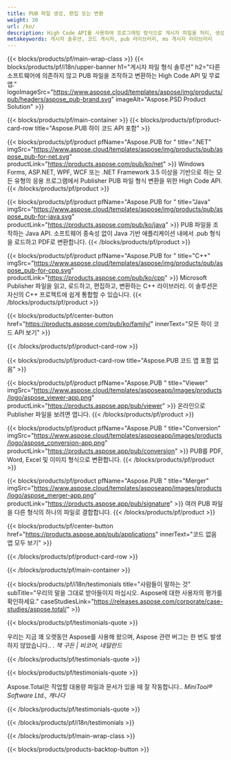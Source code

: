 ```yaml
---
title: PUB 파일 생성, 편집 또는 변환
weight: 30
url: /ko/
description: High Code API를 사용하여 프로그래밍 방식으로 게시자 파일을 처리, 생성 및 변환합니다. 기능을 제품에 통합!
metakeywords: 게시자 솔루션, 코드 게시자, pub 라이브러리, ms 게시자 라이브러리
---
```


{{< blocks/products/pf/main-wrap-class >}}
{{< blocks/products/pf/i18n/upper-banner h1="게시자 파일 형식 솔루션" h2="다른 소프트웨어에 의존하지 않고 PUB 파일을 조작하고 변환하는 High Code API 및 무료 앱."  logoImageSrc="https://www.aspose.cloud/templates/aspose/img/products/pub/headers/aspose_pub-brand.svg" imageAlt="Aspose.PSD Product Solution" >}}

{{< blocks/products/pf/main-container >}}
{{< blocks/products/pf/product-card-row title="Aspose.PUB 하이 코드 API 포함" >}}

{{< blocks/products/pf/product pfName="Aspose.PUB for " title=".NET" imgSrc="https://www.aspose.cloud/templates/aspose/img/products/pub/aspose_pub-for-net.svg" productLink="https://products.aspose.com/pub/ko/net" >}}
Windows Forms, ASP.NET, WPF, WCF 또는 .NET Framework 3.5 이상을 기반으로 하는 모든 유형의 응용 프로그램에서 Publisher PUB 파일 형식 변환을 위한 High Code API.
{{< /blocks/products/pf/product >}}

{{< blocks/products/pf/product pfName="Aspose.PUB for " title="Java" imgSrc="https://www.aspose.cloud/templates/aspose/img/products/pub/aspose_pub-for-java.svg" productLink="https://products.aspose.com/pub/ko/java" >}}
PUB 파일을 조작하는 Java API. 소프트웨어 종속성 없이 Java 기반 애플리케이션 내에서 .pub 형식을 로드하고 PDF로 변환합니다.
{{< /blocks/products/pf/product >}}

{{< blocks/products/pf/product pfName="Aspose.PUB for " title="C++" imgSrc="https://www.aspose.cloud/templates/aspose/img/products/pub/aspose_pub-for-cpp.svg" productLink="https://products.aspose.com/pub/ko/cpp" >}}
Microsoft Publisher 파일을 읽고, 로드하고, 편집하고, 변환하는 C++ 라이브러리. 이 솔루션은 자신의 C++ 프로젝트에 쉽게 통합할 수 있습니다.
{{< /blocks/products/pf/product >}}

{{< blocks/products/pf/center-button href="https://products.aspose.com/pub/ko/family/" innerText="모든 하이 코드 API 보기" >}}

{{< /blocks/products/pf/product-card-row >}}

{{< blocks/products/pf/product-card-row title="Aspose.PUB 코드 앱 포함 없음" >}}

{{< blocks/products/pf/product pfName="Aspose.PUB " title="Viewer" imgSrc="https://www.aspose.cloud/templates/asposeapp/images/products/logo/aspose_viewer-app.png" productLink="https://products.aspose.app/pub/viewer" >}} 온라인으로 Publisher 파일을 보려면 엽니다. {{< /blocks/products/pf/product >}}

{{< blocks/products/pf/product pfName="Aspose.PUB " title="Conversion" imgSrc="https://www.aspose.cloud/templates/asposeapp/images/products/logo/aspose_conversion-app.png" productLink="https://products.aspose.app/pub/conversion" >}} PUB를 PDF, Word, Excel 및 이미지 형식으로 변환합니다. {{< /blocks/products/pf/product >}}

{{< blocks/products/pf/product pfName="Aspose.PUB " title="Merger" imgSrc="https://www.aspose.cloud/templates/asposeapp/images/products/logo/aspose_merger-app.png" productLink="https://products.aspose.app/pub/signature" >}} 여러 PUB 파일을 다른 형식의 하나의 파일로 결합합니다. {{< /blocks/products/pf/product >}}

{{< blocks/products/pf/center-button href="https://products.aspose.app/pub/applications" innerText="코드 없음 앱 모두 보기" >}}

{{< /blocks/products/pf/product-card-row >}}

{{< /blocks/products/pf/main-container >}}

{{< blocks/products/pf/i18n/testimonials title="사람들이 말하는 것" subTitle="우리의 말을 그대로 받아들이지 마십시오. Aspose에 대한 사용자의 평가를 확인하세요." caseStudiesLink="https://releases.aspose.com/corporate/case-studies/aspose.total/" >}}

{{< blocks/products/pf/testimonials-quote >}}
<p class="first">
 우리는 지금 꽤 오랫동안 Aspose를 사용해 왔으며, Aspose 관련 버그는 한 번도 발생하지 않았습니다.. .
 <em>
  잭 구든 | 비코어, 네덜란드
 </em>
</p>

{{< /blocks/products/pf/testimonials-quote >}}

{{< blocks/products/pf/testimonials-quote >}}
<p class="second">
 Aspose.Total은 작업할 대용량 파일과 문서가 있을 때 잘 작동합니다..
 <em>
  MiniTool® Software Ltd., 캐나다
 </em>
</p>

{{< /blocks/products/pf/testimonials-quote >}}

{{< /blocks/products/pf/i18n/testimonials >}}

{{< /blocks/products/pf/main-wrap-class >}}

{{< blocks/products/products-backtop-button >}}